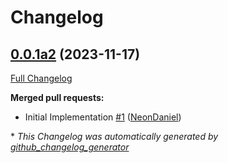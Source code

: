 # Changelog

## [0.0.1a2](https://github.com/NeonGeckoCom/neon-phal-plugin-monitoring/tree/0.0.1a2) (2023-11-17)

[Full Changelog](https://github.com/NeonGeckoCom/neon-phal-plugin-monitoring/compare/964bd7c190c3d6da8716bf9eda92d3016f804946...0.0.1a2)

**Merged pull requests:**

- Initial Implementation [\#1](https://github.com/NeonGeckoCom/neon-phal-plugin-monitoring/pull/1) ([NeonDaniel](https://github.com/NeonDaniel))



\* *This Changelog was automatically generated by [github_changelog_generator](https://github.com/github-changelog-generator/github-changelog-generator)*
